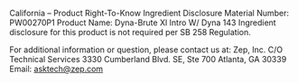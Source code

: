  
 
 
California – Product Right-To-Know Ingredient Disclosure 
Material Number: PW00270P1 
Product Name: Dyna-Brute Xl Intro W/ Dyna 143 
Ingredient disclosure for this product is not required per SB 258 Regulation. 
 
For additional information or question, please contact us at: 
Zep, Inc. 
C/O Technical Services 
3330 Cumberland Blvd. SE, Ste 700 
Atlanta, GA 30339 
Email: asktech@zep.com 
 
 
 
 
